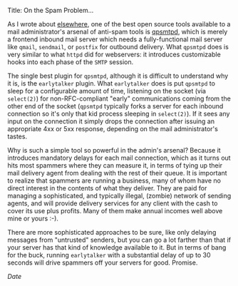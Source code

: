 Title: On the Spam Problem...

As I wrote about [elsewhere](/clients/apache), one of the best open source tools
available to a mail administrator's arsenal of anti-spam tools is
[qpsmtpd](http://en.wikipedia.org/wiki/Qpsmtpd), which is merely a frontend inbound mail
server which needs a fully-functional mail server like `qmail`, `sendmail`, or `postfix`
for outbound delivery.  What `qpsmtpd` does is very similar to what `httpd` did for
webservers: it introduces customizable hooks into each phase of the `SMTP` session.

The single best plugin for `qpsmtpd`, although it is difficult to understand why it is,
is the `earlytalker` plugin.  What `earlytalker` does is put `qpsmtpd` to sleep for 
a configurable amount of time, listening on the socket (via `select(2)`) for non-RFC-compliant
"early" communications coming from the other end of the socket (`qpsmtpd` typically forks a
server for each inbound connection so it's only that kid process sleeping in `select(2)`).
If it sees any input on the connection it simply drops the connection after issuing an
appropriate 4xx or 5xx response, depending on the mail administrator's tastes.

Why is such a simple tool so powerful in the admin's arsenal?  Because it introduces
mandatory delays for each mail connection, which as it turns out hits most spammers
where they can measure it, in terms of tying up their mail delivery agent from dealing
with the rest of their queue.  It is important to realize that spammers are running
a business, many of whom have no direct interest in the contents of what they deliver.
They are paid for managing a sophisticated, and typically illegal, (zombie) network of sending
agents, and will provide delivery services for any client with the cash to cover its use
plus profits.  Many of them make annual incomes well above mine or yours :-).

There are more sophisticated approaches to be sure, like only delaying messages
from "untrusted" senders, but you can go a lot farther than that if your server
has that kind of knowledge available to it.  But in terms of bang for the buck,
running `earlytalker` with a substantial delay of up to 30 seconds will drive
spammers off your servers for good.  Promise.

$Date$
